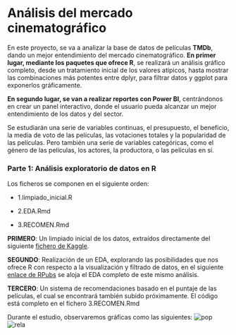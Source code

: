# Análisis del mercado cinematográfico 
En este proyecto, se va a analizar la base de datos de películas **TMDb**, dando un mejor entendimiento del mercado cinematográfico. **En primer lugar, mediante los paquetes que ofrece R**, se realizará un análisis gráfico completo, desde un tratamiento inicial de los valores atípicos, hasta mostrar las combinaciones más potentes entre dplyr, para filtrar datos y ggplot para exponerlos gráficamente. 

**En segundo lugar, se van a realizar reportes con Power BI**, centrándonos en crear un panel interactivo, donde el usuario pueda alcanzar un mejor entendimiento de los datos y del sector.

Se estudiarán una serie de variables continuas, el presupuesto, el beneficio, la media de voto de las películas, las votaciones totales y la popularidad de las películas. Pero también una serie de variables categóricas, como el género de las películas, los actores, la productora, o las películas en sí.

### Parte 1: Análisis exploratorio de datos en R

Los ficheros se componen en el siguiente orden:

- 1.limpiado_inicial.R

- 2.EDA.Rmd

- 3.RECOMEN.Rmd

**PRIMERO**: Un limpiado inicial de los datos, extraídos directamente del siguiente [fichero de Kaggle](https://www.kaggle.com/tmdb/tmdb-movie-metadata/).

**SEGUNDO**: Realización de un EDA, explorando las posibilidades que nos ofrece R con respecto a la visualización y filtrado de datos, en el siguiente [enlace de RPubs](https://rpubs.com/JLCC/film-industry/) se aloja el EDA completo de este mismo análisis.

**TERCERO**: Un sistema de recomendaciones basado en el puntaje de las películas, el cual se encontrará también subido próximamente. El código está completo en el fichero 3.RECOMEN.Rmd



Durante el estudio, observaremos gráficas como las siguientes:
![pop](https://user-images.githubusercontent.com/54073772/88911946-da553f00-d25e-11ea-89f7-4ab7017b5660.jpg)
![rela](https://user-images.githubusercontent.com/54073772/88911948-daedd580-d25e-11ea-8e7a-b882b0ba2d5c.jpg)
